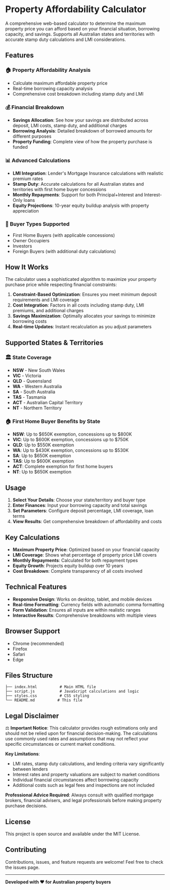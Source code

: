 # Property Affordability Calculator

A comprehensive web-based calculator to determine the maximum property price you can afford based on your financial situation, borrowing capacity, and savings. Supports all Australian states and territories with accurate stamp duty calculations and LMI considerations.

## Features

### 🏠 Property Affordability Analysis
- Calculate maximum affordable property price
- Real-time borrowing capacity analysis
- Comprehensive cost breakdown including stamp duty and LMI

### 💰 Financial Breakdown
- **Savings Allocation**: See how your savings are distributed across deposit, LMI costs, stamp duty, and additional charges
- **Borrowing Analysis**: Detailed breakdown of borrowed amounts for different purposes
- **Property Funding**: Complete view of how the property purchase is funded

### 📊 Advanced Calculations
- **LMI Integration**: Lender's Mortgage Insurance calculations with realistic premium rates
- **Stamp Duty**: Accurate calculations for all Australian states and territories with first home buyer concessions
- **Monthly Repayments**: Support for both Principal+Interest and Interest-Only loans
- **Equity Projections**: 10-year equity buildup analysis with property appreciation

### 🎯 Buyer Types Supported
- First Home Buyers (with applicable concessions)
- Owner Occupiers
- Investors
- Foreign Buyers (with additional duty calculations)

## How It Works

The calculator uses a sophisticated algorithm to maximize your property purchase price while respecting financial constraints:

1. **Constraint-Based Optimization**: Ensures you meet minimum deposit requirements and LMI coverage
2. **Cost Integration**: Factors in all costs including stamp duty, LMI premiums, and additional charges
3. **Savings Maximization**: Optimally allocates your savings to minimize borrowing costs
4. **Real-time Updates**: Instant recalculation as you adjust parameters

## Supported States & Territories

### 🏛️ State Coverage
- **NSW** - New South Wales
- **VIC** - Victoria  
- **QLD** - Queensland
- **WA** - Western Australia
- **SA** - South Australia
- **TAS** - Tasmania
- **ACT** - Australian Capital Territory
- **NT** - Northern Territory

### 🏠 First Home Buyer Benefits by State
- **NSW**: Up to $650K exemption, concessions up to $800K
- **VIC**: Up to $600K exemption, concessions up to $750K  
- **QLD**: Up to $550K exemption
- **WA**: Up to $430K exemption, concessions up to $530K
- **SA**: Up to $650K exemption
- **TAS**: Up to $600K exemption
- **ACT**: Complete exemption for first home buyers
- **NT**: Up to $650K exemption

## Usage

1. **Select Your Details**: Choose your state/territory and buyer type
2. **Enter Finances**: Input your borrowing capacity and total savings
3. **Set Parameters**: Configure deposit percentage, LMI coverage, loan terms
4. **View Results**: Get comprehensive breakdown of affordability and costs

## Key Calculations

- **Maximum Property Price**: Optimized based on your financial capacity
- **LMI Coverage**: Shows what percentage of property price LMI covers
- **Monthly Repayments**: Calculated for both repayment types
- **Equity Growth**: Projects equity buildup over 10 years
- **Cost Breakdown**: Complete transparency of all costs involved

## Technical Features

- **Responsive Design**: Works on desktop, tablet, and mobile devices
- **Real-time Formatting**: Currency fields with automatic comma formatting
- **Form Validation**: Ensures all inputs are within realistic ranges
- **Interactive Results**: Comprehensive breakdowns with multiple views

## Browser Support

- Chrome (recommended)
- Firefox
- Safari
- Edge

## Files Structure

```
├── index.html          # Main HTML file
├── script.js           # JavaScript calculations and logic
├── styles.css          # CSS styling
└── README.md          # This file
```

## Legal Disclaimer

⚖️ **Important Notice**: This calculator provides rough estimations only and should not be relied upon for financial decision-making. The calculations use commonly used rates and assumptions that may not reflect your specific circumstances or current market conditions.

**Key Limitations**:
- LMI rates, stamp duty calculations, and lending criteria vary significantly between lenders
- Interest rates and property valuations are subject to market conditions
- Individual financial circumstances affect borrowing capacity
- Additional costs such as legal fees and inspections are not included

**Professional Advice Required**: Always consult with qualified mortgage brokers, financial advisers, and legal professionals before making property purchase decisions.

## License

This project is open source and available under the MIT License.

## Contributing

Contributions, issues, and feature requests are welcome! Feel free to check the issues page.

---

**Developed with ❤️ for Australian property buyers** 